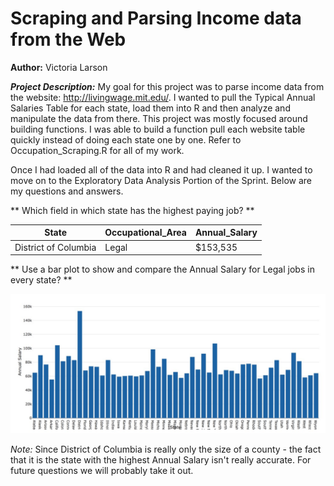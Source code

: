 # Scraping and Parsing Income data from the Web

**Author:** Victoria Larson

__*Project Description:*__
My goal for this project was to parse income data from the website: http://livingwage.mit.edu/. I wanted to pull the Typical Annual Salaries Table for each state, load them into R and then analyze and manipulate the data from there. This project was mostly focused around building functions. I was able to build a function pull each website table quickly instead of doing each state one by one. Refer to Occupation_Scraping.R for all of my work.

Once I had loaded all of the data into R and had cleaned it up. I wanted to move on to the Exploratory Data Analysis Portion of the Sprint. Below are my questions and answers.

** Which field in which state has the highest paying job? **


|State|Occupational_Area|Annual_Salary|
|---|---|---|
|District of Columbia|Legal|$153,535|

** Use a bar plot to show and compare the Annual Salary for Legal jobs in every state? **

![LegalOccupations](Legal_Occupation.jpeg)

*Note:* Since District of Columbia is really only the size of a county - the fact that it is the state with the highest Annual Salary isn't really accurate. For future questions we will probably take it out. 

